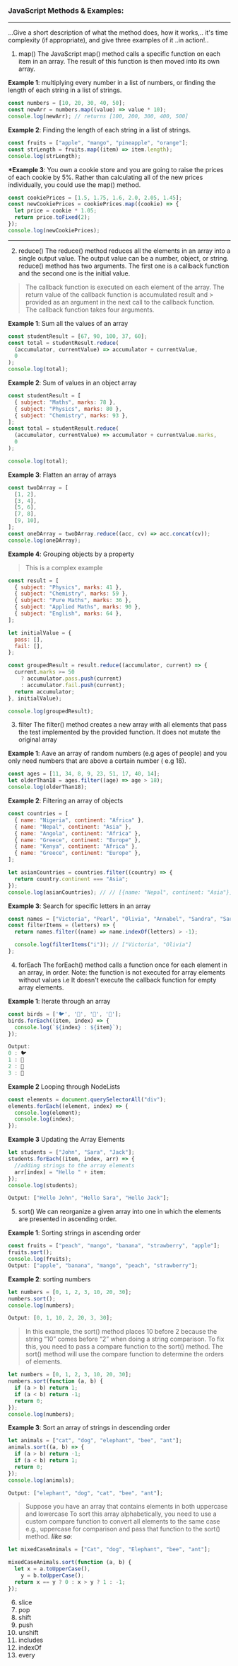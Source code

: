 ### JavaScript Methods & Examples:

---

...Give a short description of what the method does, how it works,..
it's time complexity (if appropriate), and give three examples of it ..in action!..

1. map()
   The JavaScript map() method calls a specific function on each item in an array. The result of this function is then moved into its own array.

**Example 1**: multiplying every number in a list of numbers, or finding the length of each string in a list of strings.

```javascript
const numbers = [10, 20, 30, 40, 50];
const newArr = numbers.map((value) => value * 10);
console.log(newArr); // returns [100, 200, 300, 400, 500]
```

**Example 2**: Finding the length of each string in a list of strings.

```javascript
const fruits = ["apple", "mango", "pineapple", "orange"];
const strLength = fruits.map((item) => item.length);
console.log(strLength);
```

**\*Example 3**: You own a cookie store and you are going to raise the prices of each cookie by 5%. Rather than calculating all of the new prices individually, you could use the map() method.

```javascript
const cookiePrices = [1.5, 1.75, 1.6, 2.0, 2.05, 1.45];
const newCookiePrices = cookiePrices.map((cookie) => {
  let price = cookie * 1.05;
  return price.toFixed(2);
});
console.log(newCookiePrices);
```

---

2. reduce()
   The reduce() method reduces all the elements in an array into a single output value. The output value can be a number, object, or string. reduce() method has two arguments. The first one is a callback function and the second one is the initial value.

> The callback function is executed on each element of the array.
> The return value of the callback function is accumulated result and > provided as an argument in the next call to the callback function.  
> The callback function takes four arguments.

**Example 1**: Sum all the values of an array

```javascript
const studentResult = [67, 90, 100, 37, 60];
const total = studentResult.reduce(
  (accumulator, currentValue) => accumulator + currentValue,
  0
);
console.log(total);
```

**Example 2**: Sum of values in an object array

```javascript
const studentResult = [
  { subject: "Maths", marks: 78 },
  { subject: "Physics", marks: 80 },
  { subject: "Chemistry", marks: 93 },
];
const total = studentResult.reduce(
  (accumulator, currentValue) => accumulator + currentValue.marks,
  0
);

console.log(total);
```

**Example 3**: Flatten an array of arrays

```javascript
const twoDArray = [
  [1, 2],
  [3, 4],
  [5, 6],
  [7, 8],
  [9, 10],
];
const oneDArray = twoDArray.reduce((acc, cv) => acc.concat(cv));
console.log(oneDArray);
```

**Example 4**: Grouping objects by a property

> This is a complex example

```javascript
const result = [
  { subject: "Physics", marks: 41 },
  { subject: "Chemistry", marks: 59 },
  { subject: "Pure Maths", marks: 36 },
  { subject: "Applied Maths", marks: 90 },
  { subject: "English", marks: 64 },
];

let initialValue = {
  pass: [],
  fail: [],
};

const groupedResult = result.reduce((accumulator, current) => {
  current.marks >= 50
    ? accumulator.pass.push(current)
    : accumulator.fail.push(current);
  return accumulator;
}, initialValue);

console.log(groupedResult);
```

3. filter
   The filter() method creates a new array with all elements that pass the test implemented by the provided function. It does not mutate the original array

**Example 1**: Aave an array of random numbers (e.g ages of people) and you only need numbers that are above a certain number ( e.g 18).

```javascript
const ages = [11, 34, 8, 9, 23, 51, 17, 40, 14];
let olderThan18 = ages.filter((age) => age > 18);
console.log(olderThan18);
```

**Example 2**: Filtering an array of objects

```javascript
const countries = [
  { name: "Nigeria", continent: "Africa" },
  { name: "Nepal", continent: "Asia" },
  { name: "Angola", continent: "Africa" },
  { name: "Greece", continent: "Europe" },
  { name: "Kenya", continent: "Africa" },
  { name: "Greece", continent: "Europe" },
];

let asianCountries = countries.filter((country) => {
  return country.continent === "Asia";
});
console.log(asianCountries); // // [{name: "Nepal", continent: "Asia"}]
```

**Example 3**: Search for specific letters in an array

```javascript
const names = ["Victoria", "Pearl", "Olivia", "Annabel", "Sandra", "Sarah"];
const filterItems = (letters) => {
  return names.filter((name) => name.indexOf(letters) > -1);

  console.log(filterItems("i")); // ["Victoria", "Olivia"]
};
```

4. forEach
   The forEach() method calls a function once for each element in an array, in order.
   Note: the function is not executed for array elements without values i.e It doesn't execute the callback function for empty array elements.

**Example 1**: Iterate through an array

```javascript
const birds = ['🐦', '🦅', '🦆', '🦉'];
birds.forEach((item, index) => {
  console.log(`${index} : ${item}`);
});

Output:
0 : 🐦
1 : 🦅
2 : 🦆
3 : 🦉
```

**Example 2** Looping through NodeLists

```javascript
const elements = document.querySelectorAll("div");
elements.forEach((element, index) => {
  console.log(element);
  console.log(index);
});
```

**Example 3** Updating the Array Elements

```javascript
let students = ["John", "Sara", "Jack"];
students.forEach((item, index, arr) => {
  //adding strings to the array elements
  arr[index] = "Hello " + item;
});
console.log(students);

Output: ["Hello John", "Hello Sara", "Hello Jack"];
```

5. sort()
   We can reorganize a given array into one in which the elements are presented in ascending order.

**Example 1**: Sorting strings in ascending order

```javascript
const fruits = ["peach", "mango", "banana", "strawberry", "apple"];
fruits.sort();
console.log(fruits);
Output: ["apple", "banana", "mango", "peach", "strawberry"];
```

**Example 2**: sorting numbers

```javascript
let numbers = [0, 1, 2, 3, 10, 20, 30];
numbers.sort();
console.log(numbers);

Output: [0, 1, 10, 2, 20, 3, 30];
```

> In this example, the sort() method places 10 before 2 because the string “10” comes before “2” when doing a string comparison.
> To fix this, you need to pass a compare function to the sort() method. The sort() method will use the compare function to determine the orders of elements.

```javascript
let numbers = [0, 1, 2, 3, 10, 20, 30];
numbers.sort(function (a, b) {
  if (a > b) return 1;
  if (a < b) return -1;
  return 0;
});
console.log(numbers);
```

**Example 3**: Sort an array of strings in descending order

```javascript
let animals = ["cat", "dog", "elephant", "bee", "ant"];
animals.sort((a, b) => {
  if (a > b) return -1;
  if (a < b) return 1;
  return 0;
});
console.log(animals);

Output: ["elephant", "dog", "cat", "bee", "ant"];
```

> Suppose you have an array that contains elements in both uppercase and lowercase
> To sort this array alphabetically, you need to use a custom compare function to convert all elements to the same case e.g., uppercase for comparison and pass that function to the sort() method. **_like so_**:

```javascript
let mixedCaseAnimals = ["Cat", "dog", "Elephant", "bee", "ant"];

mixedCaseAnimals.sort(function (a, b) {
  let x = a.toUpperCase(),
    y = b.toUpperCase();
  return x == y ? 0 : x > y ? 1 : -1;
});
```

6. slice
7. pop
8. shift
9. push
10. unshift
11. includes
12. indexOf
13. every

